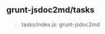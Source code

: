 
<br><a name="module_grunt-jsdoc2md/tasks"></a>

## grunt-jsdoc2md/tasks
> tasks/index.js: grunt-jsdoc2md

